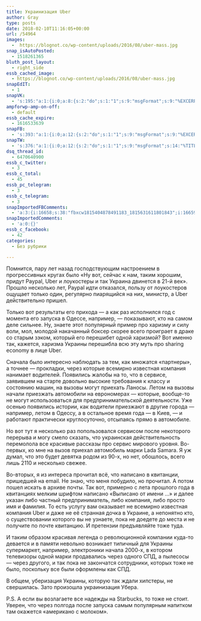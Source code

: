 ```yaml
---
title: Украинизация Uber
author: Gray
type: posts
date: 2018-02-10T11:16:05+00:00
url: /54964
images:
  -  https://blognot.co/wp-content/uploads/2016/08/uber-mass.jpg
snap_isAutoPosted:
  - 1518261365
bluth_post_layout:
  - right_side
essb_cached_image:
  - https://blognot.co/wp-content/uploads/2016/08/uber-mass.jpg
snapEdIT:
  - 1
snapVK:
  - 's:195:"a:1:{i:0;a:8:{s:2:"do";s:1:"1";s:9:"msgFormat";s:9:"%EXCERPT%";s:8:"postType";s:1:"A";s:9:"isAutoImg";s:1:"A";s:8:"imgToUse";s:0:"";s:9:"isAutoURL";s:1:"A";s:8:"urlToUse";s:0:"";s:4:"doVK";i:0;}}";'
ampforwp-amp-on-off:
  - default
essb_cache_expire:
  - 1616533639
snapFB:
  - 's:393:"a:1:{i:0;a:12:{s:2:"do";s:1:"1";s:9:"msgFormat";s:9:"%EXCERPT%";s:8:"postType";s:1:"A";s:9:"isAutoImg";s:1:"A";s:8:"imgToUse";s:0:"";s:9:"isAutoURL";s:1:"A";s:8:"urlToUse";s:0:"";s:4:"doFB";i:0;s:8:"isPosted";s:1:"1";s:4:"pgID";s:32:"133222213376133_1815404878491183";s:7:"postURL";s:62:"http://www.facebook.com/133222213376133/posts/1815404878491183";s:5:"pDate";s:19:"2018-02-10 11:20:22";}}";'
snapTW:
  - 's:376:"a:1:{i:0;a:12:{s:2:"do";s:1:"1";s:9:"msgFormat";s:14:"%TITLE%  %URL%";s:8:"attchImg";s:1:"1";s:9:"isAutoImg";s:1:"A";s:8:"imgToUse";s:0:"";s:9:"isAutoURL";s:1:"A";s:8:"urlToUse";s:0:"";s:4:"doTW";i:0;s:8:"isPosted";s:1:"1";s:4:"pgID";s:18:"962285112896507904";s:7:"postURL";s:53:"https://twitter.com/gray_ru/status/962285112896507904";s:5:"pDate";s:19:"2018-02-10 11:20:24";}}";'
dsq_thread_id:
  - 6470640900
essb_c_twitter:
  - 3
essb_c_total:
  - 45
essb_pc_telegram:
  - 3
essb_c_telegram:
  - 3
snapImportedFBComments:
  - 'a:3:{i:16658;s:38:"fbxcw1815404878491183_1815631611801843";i:16659;s:38:"fbxcw1815404878491183_1815718271793177";i:16660;s:38:"fbxcw1815404878491183_1816782105020127";}'
snapImportedComments:
  - 'a:0:{}'
essb_c_facebook:
  - 42
categories:
  - Без рубрики

---
```








Помнится, пару лет назад господствующим настроением в прогрессивных кругах было &#171;Ну вот, сейчас к нам, таким хорошим, придут Paypal, Uber и лоукостеры и так Украина двинется в 21-й век&#187;. Прошло несколько лет, Paypal идти отказался, пользу от лоукостеров ощущает только один, регулярно пиарящийся на них, министр, а Uber действительно пришел.

Только вот результаты его прихода — а как раз исполнился год с момента его запуска в Одессе, например, — показывают, кто на самом деле сильнее. Ну, знаете этот популярный пример про харизму и силу воли, мол, молодой накачанный боксер скорее всего проиграет в драке со старым зэком, который его перешибет одной харизмой? Вот именно так, кажется, харизма Украины перешибла всю эту муть про sharing economy в лице Uber.

Сначала было интересно наблюдать за тем, как множатся &#171;партнеры&#187;, а точнее — прокладки, через которые всемирно известная компания нанимает водителей. Появились жалобы на то, что в сервисе, заявившем на старте довольно высокие требования к классу и состоянию машин, на вызовы могут приехать Ланосы. Летом на вызовы начали приезжать автомобили на еврономерах — которые, вообще-то не могут использоваться для предпринимательской деятельности. Уже осенью появились истории, как водители приезжают в другие города — например, летом в Одессу, а в остальное время года — в Киев, — и работают практически круглосуточно, отсыпаясь прямо в автомобиле.

Но вот тут я несколько раз попользовался сервисом после некоторого перерыва и могу смело сказать, что украинская действительность перемолола все красивые рассказы про сервис мирового уровня. Во-первых, ко мне на вызов приехал автомобиль марки Lada Samara. Я уж думал, что это будет девятка родом из 90-х, но нет, обошлось, всего лишь 2110 и несколько свежее.

Во-вторых, я из интереса прочитал всё, что написано в квитанции, пришедшей на email. Не знаю, что меня побудило, но прочитал. А потом пошел искать в архиве почты. Так вот, примерно с лета прошлого года в квитанциях мелким шрифтом написано &#171;Выписано от имени …&#187; и далее указан либо частный предприниматель, либо компания, либо просто имя и фамилия. То есть услугу вам оказывает не всемирно известная компания Uber и даже не её странная дочка в Украине, а непонятно кто, о существовании которого вы не узнаете, пока не доедете до места и не получите по почте квитанцию. И претензии предъявляйте тоже туда.

И таким образом красивая легенда о революционной компании куда-то девается и в памяти невольно возникает типичный для Украины супермаркет, например, электроники начала 2000-х, в котором телевизоры одной марки продавались через одного СПД, а пылесосы — через другого, и так пока не закончатся сотрудники, которых тоже не было, поскольку все были оформлены как СПД.

В общем, уберизация Украины, которую так ждали хипстеры, не свершилась. Зато произошла украинизация Убера.

P.S. А если вы возлагаете все надежды на Starbucks, то тоже не стоит. Уверен, что через полгода после запуска самым популярным напитком там окажется &#171;американо с молоком&#187;.